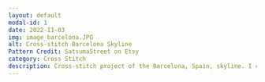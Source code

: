 ```yaml
---
layout: default
modal-id: 1
date: 2022-11-03
img: image_barcelona.JPG
alt: Cross-stitch Barcelona Skyline
Pattern Credit: SatsumaStreet on Etsy
category: Cross Stitch
description: Cross-stitch project of the Barcelona, Spain, skyline. I chose this project because I was traveling to Barcelona at the time to take a Trans-Atlantic cruise. Pattern credit goes to SatsumaStreet on Etsy.
---
```

